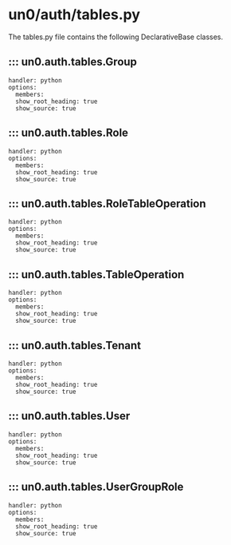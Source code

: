 # un0/auth/tables.py

The tables.py file contains the following DeclarativeBase classes.

## ::: un0.auth.tables.Group

    handler: python
    options:
      members:
      show_root_heading: true
      show_source: true

## ::: un0.auth.tables.Role

    handler: python
    options:
      members:
      show_root_heading: true
      show_source: true

## ::: un0.auth.tables.RoleTableOperation

    handler: python
    options:
      members:
      show_root_heading: true
      show_source: true

## ::: un0.auth.tables.TableOperation

    handler: python
    options:
      members:
      show_root_heading: true
      show_source: true 

## ::: un0.auth.tables.Tenant

    handler: python
    options:
      members:
      show_root_heading: true
      show_source: true  
  
## ::: un0.auth.tables.User

    handler: python
    options:
      members:
      show_root_heading: true
      show_source: true
  
## ::: un0.auth.tables.UserGroupRole

    handler: python
    options:
      members:
      show_root_heading: true
      show_source: true
